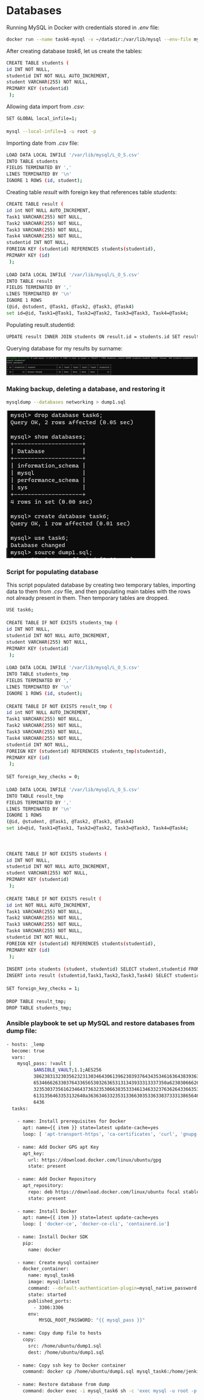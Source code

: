 # Databases

Running MySQL in Docker with credentials stored in *.env* file:

```sh
docker run --name task6-mysql -v ~/datadir:/var/lib/mysql --env-file mysql.env -d -p 3306:3306 mysql:latest
```

After creating database *task6*, let us create the tables:

```sh
CREATE TABLE students (
id INT NOT NULL,
studentid INT NOT NULL AUTO_INCREMENT,
student VARCHAR(255) NOT NULL,
PRIMARY KEY (studentid)
 );
``` 
 
Allowing data import from *.csv*:
 
```sh 
SET GLOBAL local_infile=1;
 
mysql --local-infile=1 -u root -p
```

Importing date from *.csv* file:
 
```sh 
LOAD DATA LOCAL INFILE '/var/lib/mysql/L_O_S.csv'
INTO TABLE students
FIELDS TERMINATED BY ','
LINES TERMINATED BY '\n'
IGNORE 1 ROWS (id, student);
```

Creating table *result* with foreign key that references table *students*:

```sh
CREATE TABLE result (
id int NOT NULL AUTO_INCREMENT,
Task1 VARCHAR(255) NOT NULL,
Task2 VARCHAR(255) NOT NULL,
Task3 VARCHAR(255) NOT NULL,
Task4 VARCHAR(255) NOT NULL,
studentid INT NOT NULL,
FOREIGN KEY (studentid) REFERENCES students(studentid),
PRIMARY KEY (id)
 );

LOAD DATA LOCAL INFILE '/var/lib/mysql/L_O_S.csv'
INTO TABLE result
FIELDS TERMINATED BY ','
LINES TERMINATED BY '\n'
IGNORE 1 ROWS
(@id, @student, @Task1, @Task2, @Task3, @Task4)
set id=@id, Task1=@Task1, Task2=@Task2, Task3=@Task3, Task4=@Task4;
```

Populating result.studentid:

```sh
UPDATE result INNER JOIN students ON result.id = students.id SET result.studentid = students.studentid WHERE result.id = students.id;
```

Querying database for my results by surname:

![query](./images/query.png "database query")


### Making backup, deleting a database, and restoring it

```sh
mysqldump --databases networking > dump1.sql
```

![dbrestore](./images/restore.png "restoring database")


### Script for populating database

This script populated database by creating two temporary tables, importing data to them from *.csv* file, and then populating main tables with the rows not already present in them.
Then temporary tables are dropped.

```sh
USE task6;

CREATE TABLE IF NOT EXISTS students_tmp (
id INT NOT NULL,
studentid INT NOT NULL AUTO_INCREMENT,
student VARCHAR(255) NOT NULL,
PRIMARY KEY (studentid)
 );
 
LOAD DATA LOCAL INFILE '/var/lib/mysql/L_O_S.csv'
INTO TABLE students_tmp
FIELDS TERMINATED BY ','
LINES TERMINATED BY '\n'
IGNORE 1 ROWS (id, student);

CREATE TABLE IF NOT EXISTS result_tmp (
id int NOT NULL AUTO_INCREMENT,
Task1 VARCHAR(255) NOT NULL,
Task2 VARCHAR(255) NOT NULL,
Task3 VARCHAR(255) NOT NULL,
Task4 VARCHAR(255) NOT NULL,
studentid INT NOT NULL,
FOREIGN KEY (studentid) REFERENCES students_tmp(studentid),
PRIMARY KEY (id)
 );
 
SET foreign_key_checks = 0;
 
LOAD DATA LOCAL INFILE '/var/lib/mysql/L_O_S.csv'
INTO TABLE result_tmp
FIELDS TERMINATED BY ','
LINES TERMINATED BY '\n'
IGNORE 1 ROWS
(@id, @student, @Task1, @Task2, @Task3, @Task4)
set id=@id, Task1=@Task1, Task2=@Task2, Task3=@Task3, Task4=@Task4;



CREATE TABLE IF NOT EXISTS students (
id INT NOT NULL,
studentid INT NOT NULL AUTO_INCREMENT,
student VARCHAR(255) NOT NULL,
PRIMARY KEY (studentid)
 );
 
CREATE TABLE IF NOT EXISTS result (
id int NOT NULL AUTO_INCREMENT,
Task1 VARCHAR(255) NOT NULL,
Task2 VARCHAR(255) NOT NULL,
Task3 VARCHAR(255) NOT NULL,
Task4 VARCHAR(255) NOT NULL,
studentid INT NOT NULL,
FOREIGN KEY (studentid) REFERENCES students(studentid),
PRIMARY KEY (id)
 );
 
INSERT into students (student, studentid) SELECT student,studentid FROM students_tmp WHERE students_tmp.studentid NOT IN (SELECT studentid FROM students);
INSERT into result (studentid,Task1,Task2,Task3,Task4) SELECT studentid,Task1,Task2,Task3,Task4 FROM result_tmp WHERE result_tmp.studentid NOT IN (SELECT studentid from result);

SET foreign_key_checks = 1;

DROP TABLE result_tmp;  
DROP TABLE students_tmp;
```


### Ansible playbook te set up MySQL and restore databases from dump file:

```sh
- hosts: _lemp
  become: true
  vars:
    mysql_pass: !vault |
          $ANSIBLE_VAULT;1.1;AES256
          38623831323035623231303464306139623039376434353461636438393634623361353361376364
          6534666263303764336565303263653131343933313337350a623030666266666237383233306162
          32353037356162346437363235306638353334613463323763626433663537636434303531343734
          6131356463353132640a363634633235313366303533633837333138656466383137306665313436
          6436
  tasks:

    - name: Install prerequisites for Docker
      apt: name={{ item }} state=latest update-cache=yes
      loop: [ 'apt-transport-https', 'ca-certificates', 'curl', 'gnupg', 'lsb-release', 'python3-pip']

    - name: Add Docker GPG apt Key
      apt_key:
        url: https://download.docker.com/linux/ubuntu/gpg
        state: present

    - name: Add Docker Repository
      apt_repository:
        repo: deb https://download.docker.com/linux/ubuntu focal stable
        state: present

    - name: Install Docker
      apt: name={{ item }} state=latest update-cache=yes
      loop: [ 'docker-ce', 'docker-ce-cli', 'containerd.io']

    - name: Install Docker SDK
      pip:
        name: docker

    - name: Create mysql container
      docker_container:
        name: mysql_task6
        image: mysql:latest
        command: --default-authentication-plugin=mysql_native_password
        state: started
        published_ports:
          - 3306:3306
        env:
            MYSQL_ROOT_PASSWORD: "{{ mysql_pass }}"
    
    - name: Copy dump file to hosts
      copy:
        src: /home/ubuntu/dump1.sql
        dest: /home/ubuntu/dump1.sql        
        
    - name: Copy ssh key to Docker container
      command: docker cp /home/ubuntu/dump1.sql mysql_task6:/home/jenkins
	
    - name: Restore database from dump
      command: docker exec -i mysql_task6 sh -c 'exec mysql -u root -p "{{ mysql_pass }}"' < /home/ubuntu/dump1.sql
```